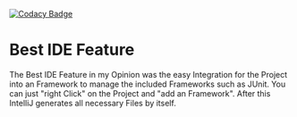 [![Codacy Badge](https://app.codacy.com/project/badge/Grade/92d7eb02b87d4f39818e8d2ec4bdf374)](https://www.codacy.com/gh/Unk3wn/SE-Refactoring/dashboard?utm_source=github.com&amp;utm_medium=referral&amp;utm_content=Unk3wn/SE-Refactoring&amp;utm_campaign=Badge_Grade)

Best IDE Feature 
=====
The Best IDE Feature in my Opinion was the easy Integration for the Project into an Framework to manage the included Frameworks such as JUnit. You can just "right Click" on the Project and "add an Framework". After this IntelliJ generates all necessary Files by itself.
